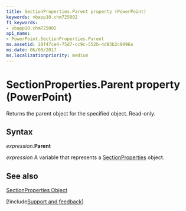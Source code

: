 ```yaml
---
title: SectionProperties.Parent property (PowerPoint)
keywords: vbapp10.chm725002
f1_keywords:
- vbapp10.chm725002
api_name:
- PowerPoint.SectionProperties.Parent
ms.assetid: 28f47ce4-75d7-cc9c-552b-4d93b2c9096a
ms.date: 06/08/2017
ms.localizationpriority: medium
---
```



# SectionProperties.Parent property (PowerPoint)

Returns the parent object for the specified object. Read-only.


## Syntax

_expression_.**Parent**

_expression_ A variable that represents a [SectionProperties](PowerPoint.SectionProperties.md) object.


## See also


[SectionProperties Object](PowerPoint.SectionProperties.md)

[!include[Support and feedback](~/includes/feedback-boilerplate.md)]